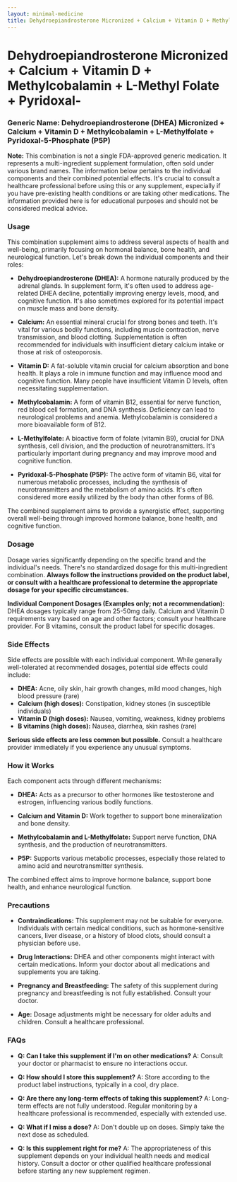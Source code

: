 ```yaml
---
layout: minimal-medicine
title: Dehydroepiandrosterone Micronized + Calcium + Vitamin D + Methylcobalamin + L-Methyl Folate + Pyridoxal-
---
```


# Dehydroepiandrosterone Micronized + Calcium + Vitamin D + Methylcobalamin + L-Methyl Folate + Pyridoxal-
### Generic Name:  Dehydroepiandrosterone (DHEA) Micronized + Calcium + Vitamin D + Methylcobalamin + L-Methylfolate + Pyridoxal-5-Phosphate (P5P)


**Note:** This combination is not a single FDA-approved generic medication. It represents a multi-ingredient supplement formulation, often sold under various brand names. The information below pertains to the individual components and their combined potential effects. It's crucial to consult a healthcare professional before using this or any supplement, especially if you have pre-existing health conditions or are taking other medications.  The information provided here is for educational purposes and should not be considered medical advice.


### Usage

This combination supplement aims to address several aspects of health and well-being, primarily focusing on hormonal balance, bone health, and neurological function. Let's break down the individual components and their roles:

* **Dehydroepiandrosterone (DHEA):** A hormone naturally produced by the adrenal glands.  In supplement form, it's often used to address age-related DHEA decline, potentially improving energy levels, mood, and cognitive function. It's also sometimes explored for its potential impact on muscle mass and bone density.

* **Calcium:** An essential mineral crucial for strong bones and teeth. It's vital for various bodily functions, including muscle contraction, nerve transmission, and blood clotting. Supplementation is often recommended for individuals with insufficient dietary calcium intake or those at risk of osteoporosis.

* **Vitamin D:**  A fat-soluble vitamin crucial for calcium absorption and bone health. It plays a role in immune function and may influence mood and cognitive function.  Many people have insufficient Vitamin D levels, often necessitating supplementation.

* **Methylcobalamin:** A form of vitamin B12, essential for nerve function, red blood cell formation, and DNA synthesis. Deficiency can lead to neurological problems and anemia.  Methylcobalamin is considered a more bioavailable form of B12.

* **L-Methylfolate:** A bioactive form of folate (vitamin B9), crucial for DNA synthesis, cell division, and the production of neurotransmitters. It's particularly important during pregnancy and may improve mood and cognitive function.

* **Pyridoxal-5-Phosphate (P5P):** The active form of vitamin B6, vital for numerous metabolic processes, including the synthesis of neurotransmitters and the metabolism of amino acids.  It's often considered more easily utilized by the body than other forms of B6.


The combined supplement aims to provide a synergistic effect, supporting overall well-being through improved hormone balance, bone health, and cognitive function.


### Dosage

Dosage varies significantly depending on the specific brand and the individual's needs.  There's no standardized dosage for this multi-ingredient combination.  **Always follow the instructions provided on the product label, or consult with a healthcare professional to determine the appropriate dosage for your specific circumstances.**  


**Individual Component Dosages (Examples only; not a recommendation):** DHEA dosages typically range from 25-50mg daily. Calcium and Vitamin D requirements vary based on age and other factors;  consult your healthcare provider. For B vitamins, consult the product label for specific dosages.


### Side Effects

Side effects are possible with each individual component. While generally well-tolerated at recommended dosages, potential side effects could include:

* **DHEA:** Acne, oily skin, hair growth changes, mild mood changes,  high blood pressure (rare)
* **Calcium (high doses):** Constipation, kidney stones (in susceptible individuals)
* **Vitamin D (high doses):**  Nausea, vomiting, weakness, kidney problems
* **B vitamins (high doses):**  Nausea, diarrhea, skin rashes (rare)

**Serious side effects are less common but possible.**  Consult a healthcare provider immediately if you experience any unusual symptoms.


### How it Works

Each component acts through different mechanisms:

* **DHEA:** Acts as a precursor to other hormones like testosterone and estrogen, influencing various bodily functions.

* **Calcium and Vitamin D:**  Work together to support bone mineralization and bone density.

* **Methylcobalamin and L-Methylfolate:**  Support nerve function, DNA synthesis, and the production of neurotransmitters.

* **P5P:** Supports various metabolic processes, especially those related to amino acid and neurotransmitter synthesis.


The combined effect aims to improve hormone balance, support bone health, and enhance neurological function.


### Precautions

* **Contraindications:**  This supplement may not be suitable for everyone.  Individuals with certain medical conditions, such as hormone-sensitive cancers, liver disease, or a history of blood clots, should consult a physician before use.

* **Drug Interactions:**  DHEA and other components might interact with certain medications.  Inform your doctor about all medications and supplements you are taking.

* **Pregnancy and Breastfeeding:**  The safety of this supplement during pregnancy and breastfeeding is not fully established.  Consult your doctor.

* **Age:** Dosage adjustments might be necessary for older adults and children.  Consult a healthcare professional.


### FAQs

* **Q: Can I take this supplement if I'm on other medications?**  A: Consult your doctor or pharmacist to ensure no interactions occur.

* **Q: How should I store this supplement?**  A: Store according to the product label instructions, typically in a cool, dry place.

* **Q: Are there any long-term effects of taking this supplement?**  A: Long-term effects are not fully understood.  Regular monitoring by a healthcare professional is recommended, especially with extended use.

* **Q:  What if I miss a dose?** A: Don't double up on doses.  Simply take the next dose as scheduled.

* **Q:  Is this supplement right for me?** A:  The appropriateness of this supplement depends on your individual health needs and medical history. Consult a doctor or other qualified healthcare professional before starting any new supplement regimen.
